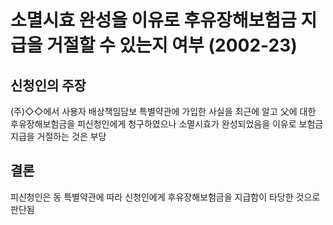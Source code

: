 # 소멸시효 완성을 이유로 후유장해보험금 지급을 거절할 수 있는지 여부 (2002-23)

## 신청인의 주장
(주)◇◇에서 사용자 배상책임담보 특별약관에 가입한 사실을 최근에 알고 父에 대한 후유장해보험금을 피신청인에게 청구하였으나 소멸시효가 완성되었음을 이유로 보험금지급을 거절하는 것은 부당

## 결론
피신청인은 동 특별약관에 따라 신청인에게 후유장해보험금을 지급함이 타당한 것으로 판단됨